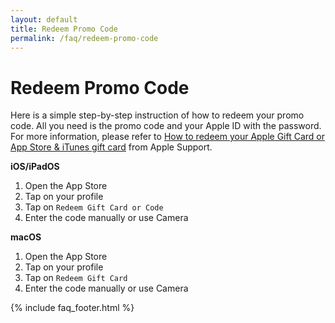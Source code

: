 ```yaml
---
layout: default
title: Redeem Promo Code
permalink: /faq/redeem-promo-code
---
```


# Redeem Promo Code

Here is a simple step-by-step instruction of how to redeem your promo code. All you need is the promo code and your Apple ID with the password. For more information, please refer to [How to redeem your Apple Gift Card or App Store & iTunes gift card](https://support.apple.com/en-us/HT201209) from Apple Support.

**iOS/iPadOS**

1. Open the App Store
2. Tap on your profile
3. Tap on `Redeem Gift Card or Code`
4. Enter the code manually or use Camera

**macOS**

1. Open the App Store
2. Tap on your profile
3. Tap on `Redeem Gift Card`
4. Enter the code manually or use Camera

{% include faq_footer.html %}
